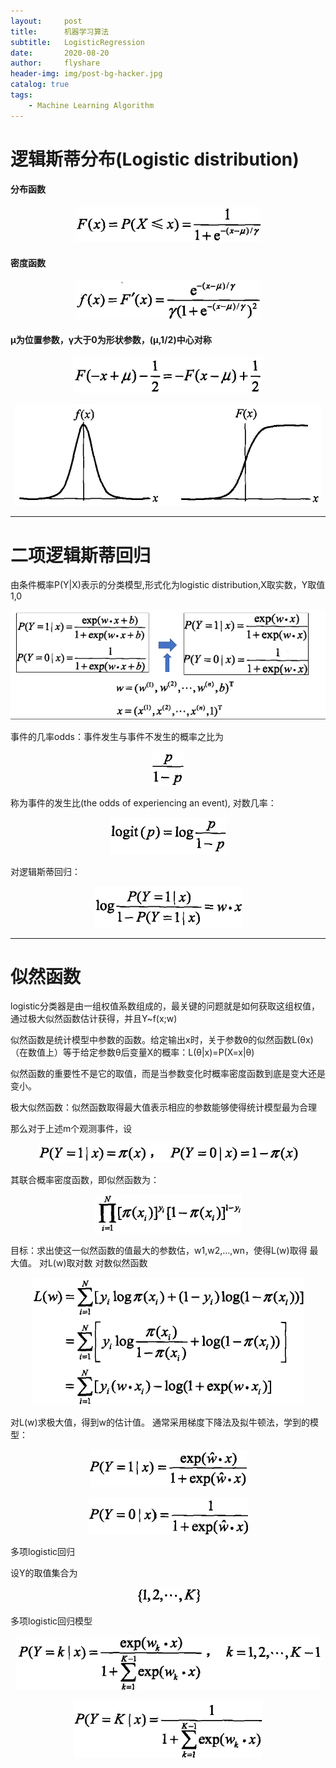 ```yaml
---
layout:     post
title:      机器学习算法
subtitle:   LogisticRegression
date:       2020-08-20
author:     flyshare
header-img: img/post-bg-hacker.jpg
catalog: true
tags:
    - Machine Learning Algorithm
---
```



# 逻辑斯蒂分布(Logistic distribution)

#### 分布函数

<!-- logisticRegressionDistributionFunc.png -->
<p align='center'>
      <img src="/img/logisticRegressionDistributionFunc.png">
</p>

#### 密度函数

<!--LRdensity.png-->

<p align='center'>
      <img src="/img/LRdensity.png">
</p>

#### μ为位置参数，γ大于0为形状参数，(μ,1/2)中心对称

<p align='center'>
      <img src="/img/LR3.png">
</p>

<p align='center'>
      <img src="/img/LR4.png">
</p>

---

# 二项逻辑斯蒂回归

由条件概率P(Y|X)表示的分类模型,形式化为logistic distribution,X取实数，Y取值1,0

<p align='center'>
      <img src="/img/LR5.png">
</p>


事件的几率odds：事件发生与事件不发生的概率之比为

<p align='center'>
      <img src="/img/LE6.png">
</p>

称为事件的发生比(the odds of experiencing an event), 
对数几率：

<p align='center'>
      <img src="/img/LR7.png">
</p>

对逻辑斯蒂回归：

<p align='center'>
      <img src="/img/LR8.png">
</p>

---

# 似然函数

logistic分类器是由一组权值系数组成的，最关键的问题就是如何获取这组权值，通过极大似然函数估计获得，并且Y~f(x;w)

似然函数是统计模型中参数的函数。给定输出x时，关于参数θ的似然函数L(θx)（在数值上）等于给定参数θ后变量X的概率：L(θ|x)=P(X=x|θ)

似然函数的重要性不是它的取值，而是当参数变化时概率密度函数到底是变大还是变小。

极大似然函数：似然函数取得最大值表示相应的参数能够使得统计模型最为合理


那么对于上述m个观测事件，设

<p align='center'>
      <img src="/img/LR9.png">
</p>

其联合概率密度函数，即似然函数为：

<p align='center'>
      <img src="/img/LR10.png">
</p>

目标：求出使这一似然函数的值最大的参数估，w1,w2,…,wn，使得L(w)取得 最大值。
对L(w)取对数
对数似然函数

<p align='center'>
      <img src="/img/LR11.png">
</p>

对L(w)求极大值，得到w的估计值。
通常采用梯度下降法及拟牛顿法，学到的模型：

<p align='center'>
      <img src="/img/LR12.png">
</p>


<p align='center'>
      <img src="/img/LR13.png">
</p>


多项logistic回归

设Y的取值集合为
<p align='center'>
      <img src="/img/LR14.png">
</p>


多项logistic回归模型


<p align='center'>
      <img src="/img/LR15.png">
</p>

<p align='center'>
      <img src="/img/LR16.png">
</p>

